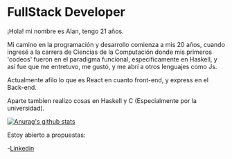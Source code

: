 <h1> FullStack Developer </h1>

¡Hola! mi nombre es Alan, tengo 21 años.

Mi camino en la programación y desarrollo comienza a mis 20 años, cuando ingresé a la carrera de Ciencias de la Computación donde mis primeros 'codeos' fueron en el paradigma funcional, especificamente en Haskell, y así fue que me entretuvo, me gustó, y me abrí a otros lenguajes como Js.

Actualmente afilo lo que es React en cuanto front-end, y express en el Back-end.

Aparte tambíen realizo cosas en Haskell y C (Especialmente por la universidad).

[![Anurag's github stats](https://github-readme-stats.vercel.app/api?alanoterohs=anuraghazra)](https://github.com/anuraghazra/github-readme-stats)

Estoy abierto a propuestas:

-[Linkedin](https://www.linkedin.com/in/alan-otero-184115191/)
<!--
**Alanoterohs/Alanoterohs** is a ✨ _special_ ✨ repository because its `README.md` (this file) appears on your GitHub profile.

Here are some ideas to get you started:

- 🔭 I’m currently working on ...
- 🌱 I’m currently learning ...
- 👯 I’m looking to collaborate on ...
- 🤔 I’m looking for help with ...
- 💬 Ask me about ...
- 📫 How to reach me: ...
- 😄 Pronouns: ...
- ⚡ Fun fact: ...
-->
